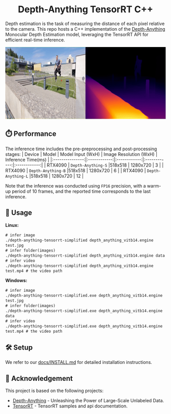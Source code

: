 
<h1 align="center"><span>Depth-Anything TensorRT C++</span></h1>

Depth estimation is the task of measuring the distance of each pixel relative to the camera. This repo hosts a C++ implementation of the [Depth-Anything](https://github.com/LiheYoung/Depth-Anything) Monocular Depth Estimation model, leveraging the TensorRT API for efficient real-time inference.
<p align="center" margin: 0 auto;>
  <img src="assets/parkour_merged.gif" height="225px" width="800px" />
</p>

## ⏱️ Performance

The inference time includes the pre-preprocessing and post-processing stages:
| Device          | Model | Model Input (WxH) |  Image Resolution (WxH)     | Inference Time(ms) |
|:---------------:|:------------:|:------------:|:------------:|:------------:|
| RTX4090        | `Depth-Anything-S`  |518x518  |  1280x720    | 3     |
| RTX4090        | `Depth-Anything-B`  |518x518  |  1280x720    | 6     |
| RTX4090        | `Depth-Anything-L`  |518x518  |  1280x720    | 12     |

Note that the inference was conducted using `FP16` precision, with a warm-up period of 10 frames, and the reported time corresponds to the last inference.

## 🚀 Usage

**Linux:**

``` shell
# infer image
./depth-anything-tensorrt-simplified depth_anything_vitb14.engine test.jpg
# infer folder(images)
./depth-anything-tensorrt-simplified depth_anything_vitb14.engine data
# infer video
./depth-anything-tensorrt-simplified depth_anything_vitb14.engine test.mp4 # the video path
```

**Windows:**

``` shell
# infer image
./depth-anything-tensorrt-simplified.exe depth_anything_vitb14.engine test.jpg
# infer folder(images)
./depth-anything-tensorrt-simplified.exe depth_anything_vitb14.engine data
# infer video
./depth-anything-tensorrt-simplified.exe depth_anything_vitb14.engine test.mp4 # the video path
```

## 🛠️ Setup

We refer to our [docs/INSTALL.md](https://github.com/spacewalk01/depth-anything-tensorrt/issues/14#issue-2113875896) for detailed installation instructions.

## 👏 Acknowledgement

This project is based on the following projects:
- [Depth-Anything](https://github.com/LiheYoung/Depth-Anything) - Unleashing the Power of Large-Scale Unlabeled Data.
- [TensorRT](https://github.com/NVIDIA/TensorRT/tree/release/8.6/samples) - TensorRT samples and api documentation.
